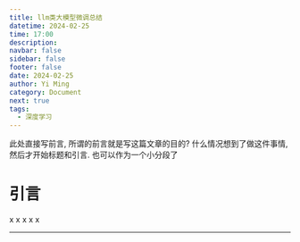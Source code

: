 ```yaml
---
title: llm类大模型微调总结
datetime: 2024-02-25
time: 17:00
description: 
navbar: false
sidebar: false
footer: false
date: 2024-02-25
author: Yi Ming
category: Document
next: true
tags:
  - 深度学习
---
```


此处直接写前言, 所谓的前言就是写这篇文章的目的?
什么情况想到了做这件事情, 然后才开始标题和引言. 也可以作为一个小分段了
# 引言
x
x
x
x
x 

---